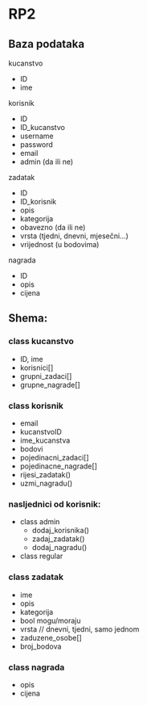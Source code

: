 # RP2
## Baza podataka

kucanstvo
* ID
* ime

korisnik
* ID
* ID_kucanstvo
* username
* password
* email
* admin (da ili ne)

zadatak
* ID
* ID_korisnik
* opis
* kategorija
* obavezno (da ili ne)
* vrsta (tjedni, dnevni, mjesečni...)
* vrijednost (u bodovima)

nagrada
* ID
* opis
* cijena

## Shema:
### class kucanstvo
  * ID, ime
  * korisnici[]
  * grupni_zadaci[]
  * grupne_nagrade[]

### class korisnik
  * email
  * kucanstvoID
  * ime_kucanstva
  * bodovi
  * pojedinacni_zadaci[]
  * pojedinacne_nagrade[]
  * rijesi_zadatak()
  * uzmi_nagradu()
  
### nasljednici od korisnik:
  * class admin
      * dodaj_korisnika()
      *  zadaj_zadatak()
      *  dodaj_nagradu()
  * class regular

### class zadatak
  * ime
  * opis
  * kategorija
  * bool mogu/moraju
  * vrsta // dnevni, tjedni, samo jednom
  * zaduzene_osobe[]
  * broj_bodova
  
### class nagrada
  * opis
  * cijena
  
